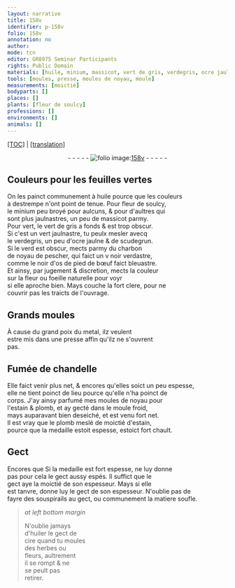 ```yaml
---
layout: narrative
title: 158v
identifier: p-158v
folio: 158v
annotation: no
author:
mode: tcn
editor: GR8975 Seminar Participants
rights: Public Domain
materials: [huile, minium, massicot, vert de gris, verdegris, ocre jaulne, scudegrun, charbon de noyau de pescher, os de pied de bœuf, metal, Fumée de chandelle, estain, plomb, huiler, cire]
tools: [moules, presse, moules de noyau, moule]
measurements: [moictié]
bodyparts: []
places: []
plants: [fleur de soulcy]
professions: []
environments: []
animals: []
---
```


<p><a href="{{ site.baseurl }}/normalized/">[TOC]</a> | <a href="{{ site.baseurl }}/texts/p-158v_tl/" target="_blank">[translation]</a></p><div class="folio" align="center">- - - - - <a href="http://gallica.bnf.fr/ark:/12148/btv1b10500001g/f322.image" target="_blank"><img src="https://cu-mkp.github.io/2017-workshop-edition/assets/photo-icon.png" alt="folio image: " style="display:inline-block; margin-bottom:-3px;"/>158v</a> - - - - - </div>  
  

## Couleurs pour les feuilles vertes

 
On les painct co<span class="exp">mmun</span>ement à <span class="m">huile</span> pource que les couleurs<br/> à destrempe n'ont point de tenue. Pour <span class="pa">fleur de soulcy</span>,<br/> le <span class="m">minium</span> peu broyé pour aulcuns, & pour d'aultres qui<br/> sont plus jaulnastres, un peu de <span class="m">massicot</span> parmy.<br/> Pour vert, le <span class="m">vert de gris</span> a fonds & est trop obscur.<br/> Si c'est un vert jaulnastre, tu peulx mesler avecq<br/> le <span class="m">verdegris</span>, un peu d'<span class="m">ocre jaulne</span> & de <span class="m">scudegrun</span>.<br/> Si le verd est obscur, mects parmy du <span class="m">charbon<br/> de noyau de pescher</span>, qui faict un <span class="del">v</span> noir verdastre,<br/> co<span class="exp">mm</span>e le noir d'<span class="m">os de pied de bœuf</span> faict bleuastre.<br/> Et ainsy, par jugement & discretion, mects la couleur<br/> sur la fleur ou foeille naturelle pour voyr<br/> si elle aproche bien. Mays couche la fort clere, pour ne<br/> couvrir pas les traicts de l'ouvrage.
 
 
  

## Grands <span class="tl">moules</span>

 
À cause du grand poix du <span class="m">metal</span>, ilz veulent<br/> estre mis dans une <span class="tl">presse</span> affin qu'ilz ne s'ouvrent<br/> pas.
 
 
  

## <span class="m">Fumée de chandelle</span>

 
Elle faict venir plus net, & encores qu'elles soict <span class="add">un peu</span> espesse,<br/> elle ne tient poinct de lieu pource qu'elle n'ha poinct de<br/> corps. J'ay ainsy parfumé mes <span class="tl">moules de noyau</span> pour<br/> l'<span class="m">estain</span> & <span class="m">plomb</span>, et ay gecté dans le <span class="tl">moule</span> froid,<br/> mays auparavant bien deseiché, et est venu fort net.<br/> Il est vray que le <span class="m">plomb</span> meslé de <span class="ms">moictié</span> d'<span class="m">estain</span>,<br/> pource que la medaille estoit espesse, estoict fort chault.
 
 
  

## Gect

 
<span class="del">Encores que</span> <span class="add">Si</span> la medaille est fort espesse, ne luy donne<br/> pas pour cela le gect aussy espés. Il suffict que le<br/> gect aye la moictié de son espesseur. Mays si elle<br/> est tanvre, donne luy le gect de son espesseur. N'oublie pas de<br/> fayre des souspirails au gect, ou communem<span class="exp">ent</span> la matiere soufle.
 
> *at left bottom margin*
> 
> 
>   N'oublie jamays<br/> d'<span class="m">huiler</span> le gect de<br/> <span class="m">cire</span> quand tu moules<br/> des herbes ou<br/> fleurs, aultrem<span class="exp">ent</span><br/> il se rompt & ne<br/> se peult pas<br/> retirer.
 
